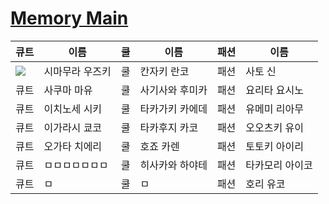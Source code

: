 # [Memory Main](https://ifielf.github.io/Memory)
|큐트|이름|쿨|이름|패션|이름|
|--|--|--|--|--|--|
|<img src="../../12008305/001.png">|시마무라 우즈키|쿨|칸자키 란코|패션|사토 신|
|큐트|사쿠마 마유|쿨|사기사와 후미카|패션|요리타 요시노|
|큐트|이치노세 시키|쿨|타카가키 카에데|패션|유메미 리아무|
|큐트|이가라시 쿄코|쿨|타카후지 카코|패션|오오츠키 유이|
|큐트|오가타 치에리|쿨|호죠 카렌|패션|토토키 아이리|
|큐트|ㅁㅁㅁㅁㅁㅁㅁ|쿨|히사카와 하야테|패션|타카모리 아이코|
|큐트|ㅁ|쿨|ㅁ|패션|호리 유코|
